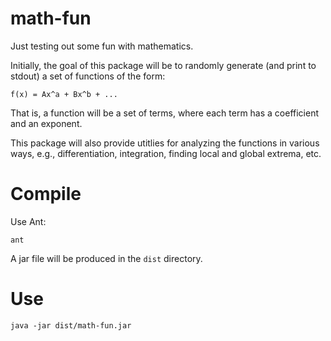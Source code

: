 math-fun
========

Just testing out some fun with mathematics.

Initially, the goal of this package will be to randomly generate (and print to stdout) a set of
functions of the form:

```
f(x) = Ax^a + Bx^b + ...
```

That is, a function will be a set of terms, where each term has a coefficient
and an exponent.

This package will also provide utitlies for analyzing the functions in various
ways, e.g., differentiation, integration, finding local and global extrema, etc.

Compile
=======

Use Ant:

```
ant
```

A jar file will be produced in the `dist` directory.


Use
===

```
java -jar dist/math-fun.jar
```


